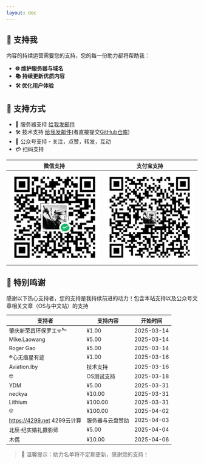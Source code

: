 ```yaml
---
layout: doc
---
```

## 💝 支持我

内容的持续运营需要您的支持，您的每一份助力都将帮助我：

- **🌐 维护服务器与域名**  
- **📚 持续更新优质内容**  
- **🛠️ 优化用户体验**  

## 🎯 支持方式 
- 💾 服务器支持 [给我发邮件](mailto:djhui@live.cn)
- 🛠️ 技术支持 [给我发邮件](mailto:djhui@live.cn)(者直接提交[GitHub仓库](https://github.com/ha-china/HAOS-CN))
- 📱 公众号支持 - 关注，点赞，转发，互动
- 💳 扫码支持

| 微信支持 | 支付宝支持 |
|----------|------------|
| ![微信](./images/WeChat_Pay.jpg) | ![支付宝](./images/Ali_Pay.jpg) |

## 🙏 特别鸣谢

感谢以下热心支持者，您的支持是我持续前进的动力！包含本站支持以及公众号文章相关文章（OS与中文站）的支持

| 支持者   | 支持内容 | 开始时间   |
|----------|----------|------------|
|肇庆新荣昌环保罗工ᯤ⁵ᴳ  | ¥1.00  | 2025-03-14 |
|Mike.Laowang  | ¥5.00  | 2025-03-14 |
|Roger Gao  | ¥5.00  | 2025-03-14 |
|®心无痕星有迹  | ¥1.00  | 2025-03-16 |
|Aviation.lby|技术支持|2025-03-16|
|🤓|OS测试支持|2025-03-18|
|YDM  | ¥5.00  | 2025-03-31 |
|neckya  | ¥10.00  | 2025-03-31 |
| Lithium  | ¥100.00  | 2025-03-31 |
|🤓| ¥100.00  | 2025-04-02 |
|https://4299.net 4299云计算|服务器与云盘赞助|2025-04-03|
|北辰·纪实婚礼摄影师  | ¥5.00  | 2025-04-04 |
|木偶  | ¥10.00  | 2025-04-06 |
> 📌 温馨提示：助力名单将不定期更新，感谢您的支持！